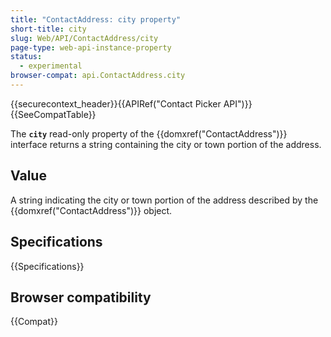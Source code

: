 ```yaml
---
title: "ContactAddress: city property"
short-title: city
slug: Web/API/ContactAddress/city
page-type: web-api-instance-property
status:
  - experimental
browser-compat: api.ContactAddress.city
---
```


{{securecontext_header}}{{APIRef("Contact Picker API")}}{{SeeCompatTable}}

The **`city`** read-only property of the {{domxref("ContactAddress")}} interface returns a string containing the city or town portion of the address.

## Value

A string indicating the city or town portion of the address described by the {{domxref("ContactAddress")}} object.

## Specifications

{{Specifications}}

## Browser compatibility

{{Compat}}
